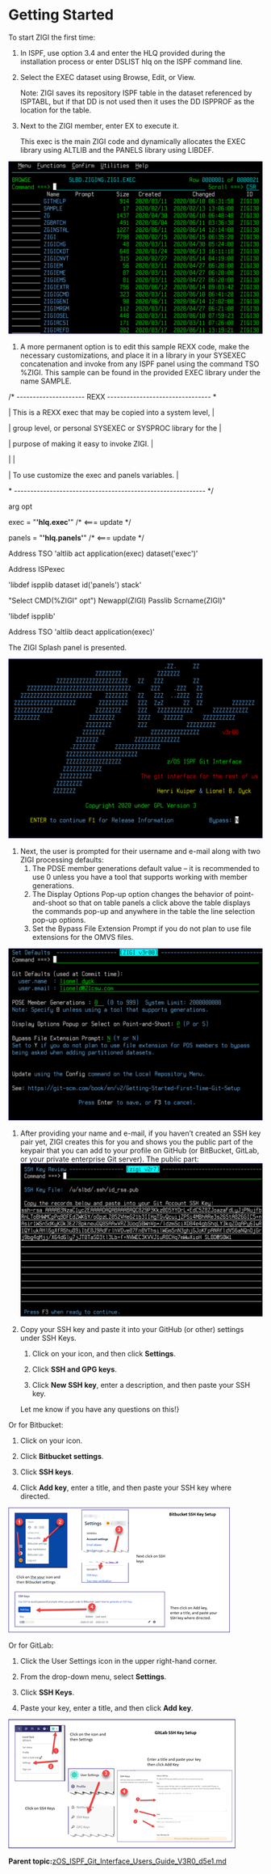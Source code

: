 # Getting Started

To start ZIGI the first time:

1.  In ISPF, use option 3.4 and enter the HLQ provided during the installation process or enter DSLIST hlq on the ISPF command line.
2.  Select the EXEC dataset using Browse, Edit, or View.

    Note: ZIGI saves its repository ISPF table in the dataset referenced by ISPTABL, but if that DD is not used then it uses the DD ISPPROF as the location for the table.

3.  Next to the ZIGI member, enter EX to execute it.

    This exec is the main ZIGI code and dynamically allocates the EXEC library using ALTLIB and the PANELS library using LIBDEF.


![](media/img(1).png)

1.  A more permanent option is to edit this sample REXX code, make the necessary customizations, and place it in a library in your SYSEXEC concatenation and invoke from any ISPF panel using the command TSO %ZIGI. This sample can be found in the provided EXEC library under the name SAMPLE.

/\* --------------------- REXX -------------------------------- \*

\| This is a REXX exec that may be copied into a system level, \|

\| group level, or personal SYSEXEC or SYSPROC library for the \|

\| purpose of making it easy to invoke ZIGI. \|

\| \|

\| To use customize the exec and panels variables. \|

\* ----------------------------------------------------------- \*/

arg opt

exec = "**'hlq.exec'**" /\* <=== update \*/

panels = "**'hlq.panels'**" /\* <=== update \*/

Address TSO 'altlib act application\(exec\) dataset\('exec'\)'

Address ISPexec

'libdef ispplib dataset id\('panels'\) stack'

"Select CMD\(%ZIGI" opt"\) Newappl\(ZIGI\) Passlib Scrname\(ZIGI\)"

'libdef ispplib'

Address TSO 'altlib deact application\(exec\)'

The ZIGI Splash panel is presented.

![](media/img(2).png)

1.  Next, the user is prompted for their username and e-mail along with two ZIGI processing defaults:
    1.  The PDSE member generations default value – it is recommended to use 0 unless you have a tool that supports working with member generations.
    2.  The Display Options Pop-up option changes the behavior of point-and-shoot so that on table panels a click above the table displays the commands pop-up and anywhere in the table the line selection pop-up options.
    3.  Set the Bypass File Extension Prompt if you do not plan to use file extensions for the OMVS files.

![](media/img(3).png)

1.  After providing your name and e-mail, if you haven’t created an SSH key pair yet, ZIGI creates this for you and shows you the public part of the keypair that you can add to your profile on GitHub \(or BitBucket, GitLab, or your private enterprise Git server\). The public part:![](media/img(4).png)
2.  Copy your SSH key and paste it into your GitHub \(or other\) settings under SSH Keys.

    1. Click on your icon, and then click **Settings**.

    2. Click **SSH and GPG keys**.

    3. Click **New SSH key**, enter a description, and then paste your SSH key.

    Let me know if you have any questions on this!\}


Or for Bitbucket:

1. Click on your icon.

2. Click **Bitbucket settings**.

3. Click **SSH keys**.

4. Click **Add key**, enter a title, and then paste your SSH key where directed.

![](media/img(6).png)

Or for GitLab:

1. Click the User Settings icon in the upper right-hand corner.

2. From the drop-down menu, select **Settings**.

3. Click **SSH Keys**.

4. Paste your key, enter a title, and then click **Add key**.

![](media/img(7).png)

**Parent topic:**[zOS\_ISPF\_Git\_Interface\_Users\_Guide\_V3R0\_d5e1.md](zOS_ISPF_Git_Interface_Users_Guide_V3R0_d5e1.md)

